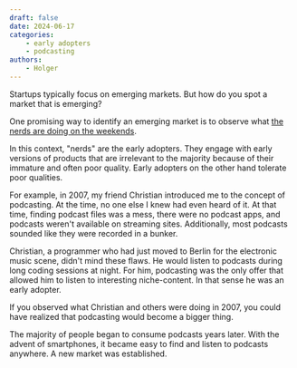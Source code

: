 ```yaml
---
draft: false
date: 2024-06-17
categories:
    - early adopters
    - podcasting
authors:
    - Holger
---
```


Startups typically focus on emerging markets. But how do you spot a market that is emerging?

One promising way to identify an emerging market is to observe what [the nerds are doing on the weekends](https://cdixon.org/2013/03/02/what-the-smartest-people-do-on-the-weekend-is-what-everyone-else-will-do-during-the-week-in-ten-years).

In this context, "nerds" are the early adopters. They engage with early versions of products that are irrelevant to the majority because of their immature and often poor quality. Early adopters on the other hand tolerate poor qualities.

For example, in 2007, my friend Christian introduced me to the concept of podcasting. At the time, no one else I knew had even heard of it. At that time, finding podcast files was a mess, there were no podcast apps, and podcasts weren't available on streaming sites. Additionally, most podcasts sounded like they were recorded in a bunker.

Christian, a programmer who had just moved to Berlin for the electronic music scene, didn't mind these flaws. He would listen to podcasts during long coding sessions at night. For him, podcasting was the only offer that allowed him to listen to interesting niche-content. In that sense he was an early adopter. 

If you observed what Christian and others were doing in 2007, you could have realized that podcasting would become a bigger thing.

The majority of people began to consume podcasts years later. With the advent of smartphones, it became easy to find and listen to podcasts anywhere. A new market was established.